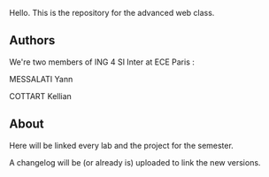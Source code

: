Hello. This is the repository for the advanced web class.

## Authors

We're two members of ING 4 SI Inter at ECE Paris : 

MESSALATI Yann

COTTART Kellian

## About 

Here will be linked every lab and the project for the semester.

A changelog will be (or already is) uploaded to link the new versions.
